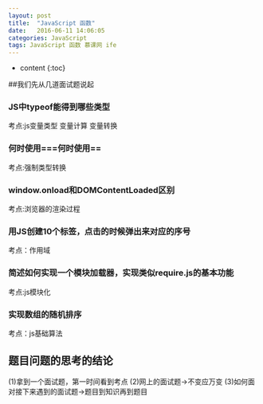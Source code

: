 ```yaml
---
layout: post
title:  "JavaScript 函数"
date:   2016-06-11 14:06:05
categories: JavaScript
tags: JavaScript 函数 慕课网 ife
---
```


* content
{:toc}

##我们先从几道面试题说起 
### JS中typeof能得到哪些类型 
考点:js变量类型 变量计算 变量转换 
### 何时使用===何时使用== 
考点:强制类型转换
### window.onload和DOMContentLoaded区别 
考点:浏览器的渲染过程
### 用JS创建10个<a>标签，点击的时候弹出来对应的序号 
考点：作用域
### 简述如何实现一个模块加载器，实现类似require.js的基本功能
考点:js模块化
### 实现数组的随机排序
考点：js基础算法

## 题目问题的思考的结论
(1)拿到一个面试题，第一时间看到考点 
(2)网上的面试题->不变应万变 
(3)如何面对接下来遇到的面试题->题目到知识再到题目 